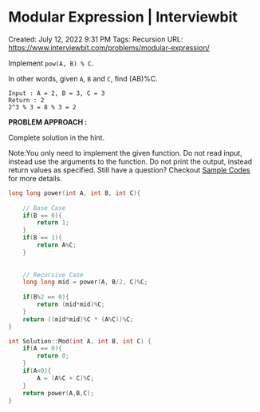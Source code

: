 # Modular Expression | Interviewbit

Created: July 12, 2022 9:31 PM
Tags: Recursion
URL: https://www.interviewbit.com/problems/modular-expression/

Implement `pow(A, B) % C`.

In other words, given `A`, `B` and `C`, 
 find (AB)%C.

```
Input : A = 2, B = 3, C = 3
Return : 2
2^3 % 3 = 8 % 3 = 2

```

**PROBLEM APPROACH :**

Complete solution in the hint.

Note:You only need to implement the given function. Do not read input, instead use the arguments to the function. Do not print the output, instead return values as specified. Still have a question? Checkout [Sample Codes](https://www.interviewbit.com/pages/sample_codes/) for more details.

```cpp
long long power(int A, int B, int C){
    
    // Base Case
    if(B == 0){
        return 1;
    }
    if(B == 1){
        return A%C;
    }
    
    
    // Recursive Case
    long long mid = power(A, B/2, C)%C;
    
    if(B%2 == 0){
        return (mid*mid)%C;
    }
    return ((mid*mid)%C * (A%C))%C;
}

int Solution::Mod(int A, int B, int C) {
    if(A == 0){
        return 0;
    }
    if(A<0){
        A = (A%C + C)%C;
    }
    return power(A,B,C);
}
```
